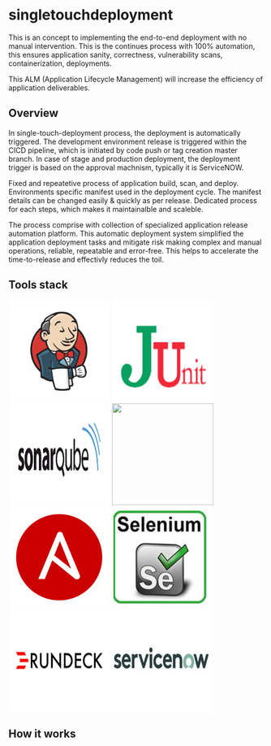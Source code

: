 # singletouchdeployment

This is an concept to implementing the end-to-end deployment with no manual intervention. This is the continues process with 100% automation, this ensures application sanity, correctness, vulnerability scans, containerization, deployments. 

This ALM (Application Lifecycle Management) will increase the efficiency of application deliverables.

## Overview
In single-touch-deployment process, the deployment is automatically triggered. The development environment release is triggered within the CICD pipeline, which is initiated by code push or tag creation master branch. In case of stage and production deployment, the deployment trigger is based on the approval machnism, typically it is ServiceNOW.

Fixed and repeatetive process of application build, scan, and deploy. Environments specific manifest used in the deployment cycle. The manifest details can be changed easily & quickly as per release. Dedicated process for each steps, which makes it maintainalble and scaleble. 

The process comprise with collection of specialized application release automation platform. This automatic deployment system simplified the application deployment tasks and mitigate risk making complex and manual operations, reliable, repeatable and error-free. This helps to accelerate the time-to-release and effectivly reduces the toil.


## Tools stack


<img src="images/jenkins.png" width="200" height="200"> <img src="images/JUnit.png" width="200" height="200"> <img src="images/sonarqube.png" width="200" height="200"> <img src="images/docker.jpeg" width="200" height="200"><img src="images/ansible.png" width="200" height="200"><img src="images/selenium.jpeg" width="200" height="200"><img src="images/ruundeck.png" width="200" height="200"><img src="images/servicenow.jpeg" width="200" height="200">
## How it works
